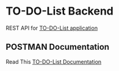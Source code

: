 # TO-DO-List Backend
REST API for [TO-DO-List application](https://github.com/sasongkoadi/TO-DO-List)

## POSTMAN Documentation
Read This [TO-DO-List Documentation](https://documenter.getpostman.com/view/11997694/TzzDJETs)
